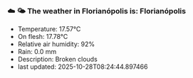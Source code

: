 ### ☁️ 🌤️  The weather in Florianópolis is: Florianópolis

- Temperature: 17.57°C
- On flesh: 17.78°C
- Relative air humidity: 92%
- Rain: 0.0 mm
- Description: Broken clouds
- last updated: 2025-10-28T08:24:44.897466
